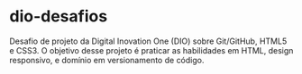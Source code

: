 # dio-desafios
Desafio de projeto da Digital Inovation One (DIO)  sobre Git/GitHub, HTML5 e CSS3. O objetivo desse projeto é praticar as habilidades em HTML, design responsivo, e domínio em versionamento de código.
